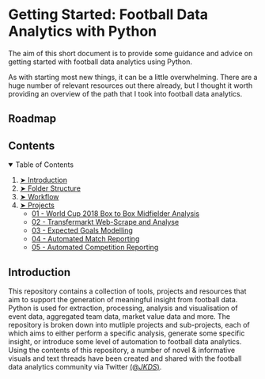 # Getting Started: Football Data Analytics with Python
The aim of this short document is to provide some guidance and advice on getting started with football data analytics using Python.

As with starting most new things, it can be a little overwhelming. There are a huge number of relevant resources out there already, but I thought it worth providing an overview of the path that I took into football data analytics.

## Roadmap




## Contents

<details open="open">
  <summary>Table of Contents</summary>
  <ol>
    <li><a href="#introduction"> ➤ Introduction</a></li>
    <li><a href="#folder-structure"> ➤ Folder Structure</a></li>
    <li><a href="#workflow"> ➤ Workflow</a></li>
    <li>
      <a href="#projects"> ➤ Projects</a>
      <ul>
        <li><a href="#01---world-cup-2018-box-to-box-midfielder-analysis">01 - World Cup 2018 Box to Box Midfielder Analysis</a></li>
        <li><a href="#02---transfermarkt-web-scrape-and-analyse">02 - Transfermarkt Web-Scrape and Analyse</a></li>
        <li><a href="#03---expected-goals-modelling">03 - Expected Goals Modelling</a></li>
        <li><a href="#04---automated-match-reporting">04 - Automated Match Reporting</a></li>
        <li><a href="#05---automated-competition-reporting">05 - Automated Competition Reporting</a></li>
      </ul>
    </li>
  </ol>
</details>

## Introduction
This repository contains a collection of tools, projects and resources that aim to support the generation of meaningful insight from football data. Python is used for extraction, processing, analysis and visualisation of event data, aggregated team data, market value data and more. The repository is broken down into mutliple projects and sub-projects, each of which aims to either perform a specific analysis, generate some specific insight, or introduce some level of automation to football data analytics. Using the contents of this repository, a number of novel & informative visuals and text threads have been created and shared with the football data analytics community via Twitter [(@_JKDS_)](https://twitter.com/_JKDS_).
